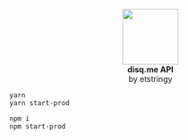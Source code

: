 <p align="center">
  <img width="100" height="100" src="https://disq.me/9oqWP.png">
  <br/>
  <b>disq.me API</b>
  <br/>
  by etstringy
</p>

```
yarn
yarn start-prod

npm i
npm start-prod
```
